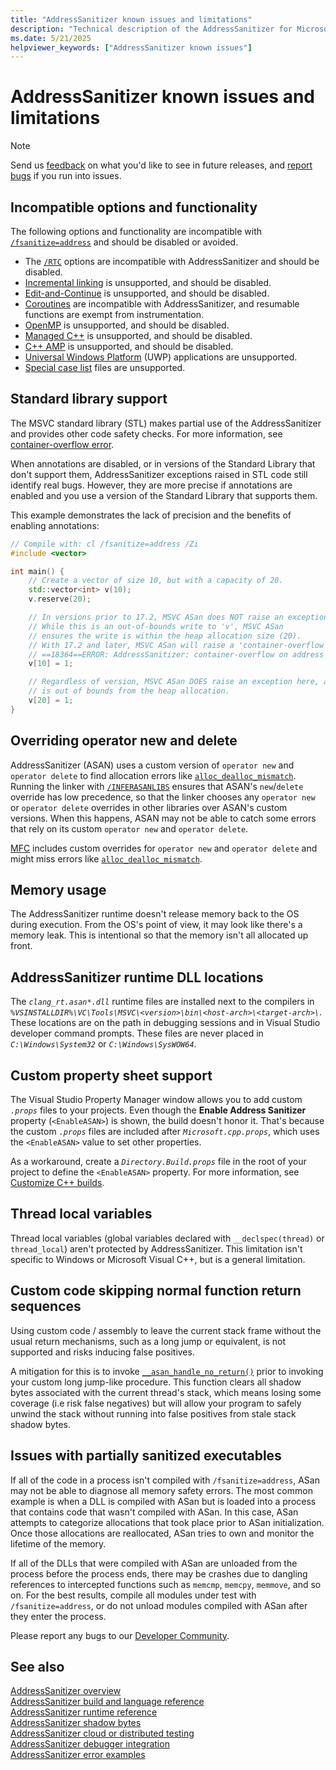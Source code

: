 ```yaml
---
title: "AddressSanitizer known issues and limitations"
description: "Technical description of the AddressSanitizer for Microsoft C/C++ known issues."
ms.date: 5/21/2025
helpviewer_keywords: ["AddressSanitizer known issues"]
---
```


# AddressSanitizer known issues and limitations

> [!NOTE]
> Send us [feedback](https://aka.ms/vsfeedback/browsecpp) on what you'd like to see in future releases, and [report bugs](https://aka.ms/feedback/report?space=62) if you run into issues.

## <a name="incompatible-options"></a> Incompatible options and functionality

The following options and functionality are incompatible with [`/fsanitize=address`](../build/reference/fsanitize.md) and should be disabled or avoided.

- The [`/RTC`](../build/reference/rtc-run-time-error-checks.md) options are incompatible with AddressSanitizer and should be disabled.
- [Incremental linking](../build/reference/incremental-link-incrementally.md) is unsupported, and should be disabled.
- [Edit-and-Continue](/visualstudio/debugger/edit-and-continue-visual-cpp) is unsupported, and should be disabled.
- [Coroutines](https://devblogs.microsoft.com/cppblog/category/coroutine/) are incompatible with AddressSanitizer, and resumable functions are exempt from instrumentation.
- [OpenMP](../build/reference/openmp-enable-openmp-2-0-support.md) is unsupported, and should be disabled.
- [Managed C++](../build/reference/clr-common-language-runtime-compilation.md) is unsupported, and should be disabled.
- [C++ AMP](../parallel/amp/cpp-amp-overview.md) is unsupported, and should be disabled.
- [Universal Windows Platform](../cppcx/universal-windows-apps-cpp.md) (UWP) applications are unsupported.
- [Special case list](https://clang.llvm.org/docs/SanitizerSpecialCaseList.html) files are unsupported.

## Standard library support

The MSVC standard library (STL) makes partial use of the AddressSanitizer and provides other code safety checks. For more information, see [container-overflow error](./error-container-overflow.md).

When annotations are disabled, or in versions of the Standard Library that don't support them, AddressSanitizer exceptions raised in STL code still identify real bugs. However, they are more precise if annotations are enabled and you use a version of the Standard Library that supports them.

This example demonstrates the lack of precision and the benefits of enabling annotations:

```cpp
// Compile with: cl /fsanitize=address /Zi
#include <vector>

int main() {   
    // Create a vector of size 10, but with a capacity of 20.    
    std::vector<int> v(10);
    v.reserve(20);

    // In versions prior to 17.2, MSVC ASan does NOT raise an exception here.
    // While this is an out-of-bounds write to 'v', MSVC ASan
    // ensures the write is within the heap allocation size (20).
    // With 17.2 and later, MSVC ASan will raise a 'container-overflow' exception:
    // ==18364==ERROR: AddressSanitizer: container-overflow on address 0x1263cb8a0048 at pc 0x7ff6466411ab bp 0x005cf81ef7b0 sp 0x005cf81ef7b8
    v[10] = 1;

    // Regardless of version, MSVC ASan DOES raise an exception here, as this write
    // is out of bounds from the heap allocation.
    v[20] = 1;
}
```

## Overriding operator new and delete

AddressSanitizer (ASAN) uses a custom version of `operator new` and `operator delete` to find allocation errors like [`alloc_dealloc_mismatch`](error-alloc-dealloc-mismatch.md). Running the linker with [`/INFERASANLIBS`](../build/reference/inferasanlibs.md) ensures that ASAN's `new`/`delete` override has low precedence, so that the linker chooses any `operator new` or `operator delete` overrides in other libraries over ASAN's custom versions. When this happens, ASAN may not be able to catch some errors that rely on its custom `operator new` and `operator delete`.

[MFC](../mfc/mfc-concepts.md) includes custom overrides for `operator new` and `operator delete` and might miss errors like [`alloc_dealloc_mismatch`](error-alloc-dealloc-mismatch.md).


## Memory usage

The AddressSanitizer runtime doesn't release memory back to the OS during execution. From the OS's point of view, it may look like there's a memory leak. This is intentional so that the memory isn't all allocated up front.

## AddressSanitizer runtime DLL locations

The *`clang_rt.asan*.dll`* runtime files are installed next to the compilers in *`%VSINSTALLDIR%\VC\Tools\MSVC\<version>\bin\<host-arch>\<target-arch>\`*. These locations are on the path in debugging sessions and in Visual Studio developer command prompts. These files are never placed in *`C:\Windows\System32`* or *`C:\Windows\SysWOW64`*.

## Custom property sheet support

The Visual Studio Property Manager window allows you to add custom *`.props`* files to your projects. Even though the **Enable Address Sanitizer** property (`<EnableASAN>`) is shown, the build doesn't honor it. That's because the custom *`.props`* files are included after *`Microsoft.cpp.props`*, which uses the `<EnableASAN>` value to set other properties.

As a workaround, create a *`Directory.Build.props`* file in the root of your project to define the `<EnableASAN>` property. For more information, see [Customize C++ builds](/visualstudio/msbuild/customize-your-build#customize-c-builds).

## Thread local variables

Thread local variables (global variables declared with `__declspec(thread)` or `thread_local`) aren't protected by AddressSanitizer. This limitation isn't specific to Windows or Microsoft Visual C++, but is a general limitation.

## Custom code skipping normal function return sequences

Using custom code / assembly to leave the current stack frame without the usual return mechanisms, such as a long jump or equivalent, is not supported and risks inducing false positives. 

A mitigation for this is to invoke [`__asan_handle_no_return()`](https://github.com/llvm/llvm-project/blob/ba84d0c8d762f093c6ef6d5ef5a446a42a8548a5/compiler-rt/include/sanitizer/asan_interface.h#L325-L330) prior to invoking your custom long jump-like procedure. This function clears all shadow bytes associated with the current thread's stack, which means losing some coverage (i.e risk false negatives) but will allow your program to safely unwind the stack without running into false positives from stale stack shadow bytes.

## Issues with partially sanitized executables

If all of the code in a process isn't compiled with `/fsanitize=address`, ASan may not be able to diagnose all memory safety errors. The most common example is when a DLL is compiled with ASan but is loaded into a process that contains code that wasn't compiled with ASan. In this case, ASan attempts to categorize allocations that took place prior to ASan initialization. Once those allocations are reallocated, ASan tries to own and monitor the lifetime of the memory.

If all of the DLLs that were compiled with ASan are unloaded from the process before the process ends, there may be crashes due to dangling references to intercepted functions such as `memcmp`, `memcpy`, `memmove`, and so on. For the best results, compile all modules under test with `/fsanitize=address`, or do not unload modules compiled with ASan after they enter the process.

Please report any bugs to our [Developer Community](https://aka.ms/feedback/report?space=62).

## See also

[AddressSanitizer overview](asan.md)\
[AddressSanitizer build and language reference](asan-building.md)\
[AddressSanitizer runtime reference](asan-runtime.md)\
[AddressSanitizer shadow bytes](asan-shadow-bytes.md)\
[AddressSanitizer cloud or distributed testing](asan-offline-crash-dumps.md)\
[AddressSanitizer debugger integration](asan-debugger-integration.md)\
[AddressSanitizer error examples](asan-error-examples.md)
